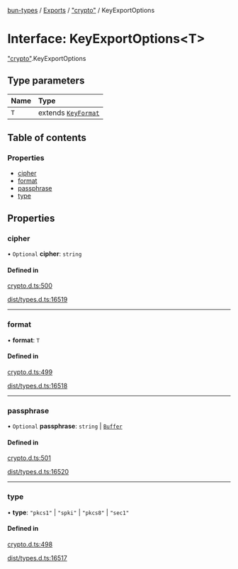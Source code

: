 [bun-types](../README.md) / [Exports](../modules.md) / ["crypto"](../modules/crypto_.md) / KeyExportOptions

# Interface: KeyExportOptions<T\>

["crypto"](../modules/crypto_.md).KeyExportOptions

## Type parameters

| Name | Type |
| :------ | :------ |
| `T` | extends [`KeyFormat`](../modules/crypto_.md#keyformat) |

## Table of contents

### Properties

- [cipher](crypto_.KeyExportOptions.md#cipher)
- [format](crypto_.KeyExportOptions.md#format)
- [passphrase](crypto_.KeyExportOptions.md#passphrase)
- [type](crypto_.KeyExportOptions.md#type)

## Properties

### cipher

• `Optional` **cipher**: `string`

#### Defined in

[crypto.d.ts:500](https://github.com/valgaze/bun-types/blob/5e53f27/crypto.d.ts#L500)

[dist/types.d.ts:16519](https://github.com/valgaze/bun-types/blob/5e53f27/dist/types.d.ts#L16519)

___

### format

• **format**: `T`

#### Defined in

[crypto.d.ts:499](https://github.com/valgaze/bun-types/blob/5e53f27/crypto.d.ts#L499)

[dist/types.d.ts:16518](https://github.com/valgaze/bun-types/blob/5e53f27/dist/types.d.ts#L16518)

___

### passphrase

• `Optional` **passphrase**: `string` \| [`Buffer`](../modules/buffer_.md#buffer)

#### Defined in

[crypto.d.ts:501](https://github.com/valgaze/bun-types/blob/5e53f27/crypto.d.ts#L501)

[dist/types.d.ts:16520](https://github.com/valgaze/bun-types/blob/5e53f27/dist/types.d.ts#L16520)

___

### type

• **type**: ``"pkcs1"`` \| ``"spki"`` \| ``"pkcs8"`` \| ``"sec1"``

#### Defined in

[crypto.d.ts:498](https://github.com/valgaze/bun-types/blob/5e53f27/crypto.d.ts#L498)

[dist/types.d.ts:16517](https://github.com/valgaze/bun-types/blob/5e53f27/dist/types.d.ts#L16517)
